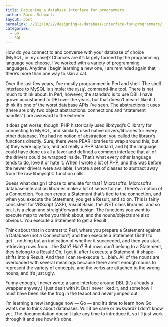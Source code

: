 ```yaml
---
title: Designing a database interface for programmers
author: Baron Schwartz
layout: post
permalink: /2012/10/22/designing-a-database-interface-for-programmers/
categories:
  - Go
  - SQL
---
```

How do you connect to and converse with your database of choice (MySQL, in my case)? Chances are it&#8217;s largely formed by the programming language you choose. I&#8217;ve worked with a variety of programming languages. Anytime I begin learning a new one, I am reminded again that there&#8217;s more than one way to skin a cat.

Over the last few years, I&#8217;ve mostly programmed in Perl and shell. The shell interface to MySQL is simple: the `mysql` command-line tool. There is not much to think about. In Perl, however, the standard is to use DBI. I have grown accustomed to DBI over the years, but that doesn&#8217;t mean I like it. I think it&#8217;s one of the worst database APIs I&#8217;ve seen. The abstractions it uses (there are only two object abstractions: connections and &#8220;statement handles&#8221;) are awkward to the extreme.

It does get worse, though. PHP historically used libmysql&#8217;s C library for connecting to MySQL, and similarly used native drivers/libraries for every other database. You had no notion of abstraction: you called the library&#8217;s functions directly. Sure, there were PEAR libraries to wrap around this, but a) they were ugly too, and not really a PHP standard, and b) the language could have done us all a favor and defined a common interface that all of the drivers could be wrapped inside. That&#8217;s what every other language tends to do, love it or hate it. When I wrote a lot of PHP, and this was before the newer drivers were available, I wrote a set of classes to abstract away from the raw libmysql C function calls.

Guess what design I chose to emulate for that? Microsoft&#8217;s. Microsoft&#8217;s database interaction libraries make a lot of sense for me. There&#8217;s a notion of a Connection. You can create a Statement that&#8217;s tied to the connection, and when you execute the Statement, you get a Result, and so on. This is fairly consistent for VBScript (ASP), Visual Basic, the .NET class libraries, and so on. It is a clean and straightforward design. The functions you want to execute map to verbs you think about, and the nouns/objects are also obvious. You execute a Statement to get a Result.

Think about that in contrast to Perl, where you prepare a Statement against a Database (not a Connection?) and then execute a Statement ($sth) to get&#8230; nothing but an indication of whether it succeeded, and then you start retrieving rows from&#8230; the $sth? Huh? But rows don&#8217;t belong to a Statement, they belong to a Result! Oh, I get it, after I execute a Statement, it shape-shifts into a Result. And then I can re-execute it&#8230; bleh. All of the nouns are overloaded with several meanings because there aren&#8217;t enough nouns to represent the variety of concepts, and the verbs are attached to the wrong nouns, and it&#8217;s just ugly.

Funny enough, I never wrote a sane interface around DBI. (It&#8217;s already a wrapper anyway.) I just dealt with it. But I never liked it, and somehow I must have been like the frog in the teapot and never jumped out.

I&#8217;m learning a new language now &#8212; Go &#8212; and it&#8217;s time to learn how Go wants me to think about databases. Will it be sane or awkward? I don&#8217;t know yet. The documentation doesn&#8217;t take any time to introduce it, so I&#8217;ll just work through it and see how it&#8217;s done.